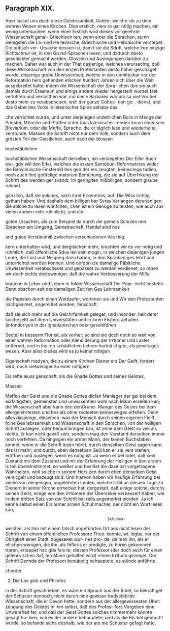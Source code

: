 

<!-- Seite 429 -->
Paragraph  XIX.
---------------


Aber lasset uns doch diese Gelehrsamkeit, Gelehr:
 welche sie zu dem wahren Wesen eines Kirchen. Dies erstlich,
 ners ro gar nötig machen, ein wenig untersuchen. wenn einer
 Erstlich wird dieses vor gelehrte Wissenschaft gehal- Griechisch
  ten; wenn einer die Sprachen, zumn wenigsten die La- und He
  teinische, Griechische und Hebräische verstebet. Die bräisch ver-
 Ursache dessen ist, damit sie die Sdrift, welche ihre
  einzige Richtschnur ist, in den Grund-Sprachen lesen,
 und dadurch desto geschickter gemacht werden, Glossen
 und Auslegungen darüber zu machen. Daher war
 auch in der That dasjenige, welches verursachte, daß
  diese Wissenschaft von den ersten Protestanten desto
 höher geschåget wurde, diejenige grobe Unwissenheit,
 welche in den unmittelbar vor der Reformation hers
  gehenden etlichen hundert Jahren sich über die Welt
  ausgebreitet hatte; indem die Wissenschaft der Spra-
  chen (bis sie auch damals durch Erasmum und einige
 andere wieder hergestellt wurde) fast verlohren und
  verlosthen war. ind diese Barbarey war um so viel Vor ber
  desto mehr zu verabscheuen, weil der ganze Gottes- tion ge:
. dienst, und das Gebet des Volks in lateinischer Spras sehabe das

che verrichtet wurde, und unter derjenigen unzehlichen Bolls in
Menge der Priester, Mönche und Pfaffen unter taus lateinischer
renden kaum einer sein Breviarium, oder die Meffe, Sprache.
die er táglich lase und wiederholte, verstunde. Massen
die Schrift nicht nur dem Volk, sondern auch dem
grösten Teil der Geistlichen, auch nach der blossen

buchstäblichen
<!-- Seite 430 -->
buchstäblichen Wissenschaft derselben, ein versiegeltes Der Eifer Buch war. gdy will den Eifer, welchen die ersten Semübun: Reformatores wider die Babylonische Finsterniß bes gen der ers zeugten, keinesiregs tadien, noch auch ihre gottfelige matorum Bemühung, die sie auf Überfrkung der Schrift des werden ger svandt, im geringiten mißbilligen; sondern glaube rühmet.

gänzlich, daß sie solches, nach ihrer Erkenntnis, auf: Die Wiss richtig gethan haben: Und deshalb
 dem billigen ber Svras Verlangen dererjenigen, die solche zu lesen wünfchen, chen ist ein Genüge zu teisten, wie auch aus vielen andern sehr ruhinlich), und die

guten Ursachen, als zum Beispiel da durch die gemeis Schulen nen Sprachen ein Umgang, Gemeinschaft, Handel sind nos

und gutes Verständniß zwischen verschiedenen Vás thig.

kern unterhalten wird, und dergleichen mehr, erachten wir es vor nötig und rühmlich, daß öffentliche Sdus len sein mogin, in welchen diejenigen jungen Leute, die Lust und Neigung dazu haben, in den Spradien ges lehrt und unterrichtet worden können. Und obfdon die damalige Påbitliche Unwissenheit verabscheuet und gebasset zu werden verdienet; so reben wir doch nichts destoweniger, daß die wahre Verbesserung der Mißs

brauche in Leber und Leben in folder Wissenschaft Der Papi- nicht bestehe. Denn obschon seit der damaligen Zeit fen Ges Lehrsamkeit

die Papisten durch einen Wettlaufer, worinnen sie und Wir den Protestanten nachgealmet, angereißet worden, fenschaft,

daß sie sich mehr auf die Gelchrfamkeit geleget, und insonder: heit derer solche jeßt auf ihren Universitäten und in ihren Elsjtern Jefuiten. (infonderlyeit in der Ignatianischen oder gesuitifdhen

Secte) in besserm Flor ist, als vorher; so sind sie doch noch so weit von einer wahren Reformation oder Alens derung der Irrtümer und Laster entfernet, und in ihs ren schädlichen Lehren hartnä сfigter, als jemals ges wesen. Aber alles dieses wird es ju keiner nötigen

Eigenschaft madyen, die zu einem Kirchen Diener ers Der Geift, fordert wird; noch vielweniger zu einer nötigern

Eis refte aluss genschaft, als die Gnade Gottes und seines Geistes,

Massen
<!-- Seite 431 -->
 Maffen der Geist und die Gnade Gottes dicfen Manleger der
gel bei dem eiafältigsten, geineinsten und unwissenfien wohl nach
Mann erseßen kan; die Wissenschaft aber kann den denGrund-
Mangel des Geijies bei dem allergelehrtesten und bes als ohne
redtesten keinesweges erfeßen. Denn alles dasjenige, dieseiben.
was der Mensch durch seinen eigenen Fleiß, fcine Ges
lebrsamkeit und Wissenschaft in den Sprachen, von
der heiligen Schrift auslegen, oder heraus bringen
 kan, ist ohne dem Geist so viel als nichts. Er kan
nicht geiviß sein, sondern mag den Verstand derselben
immer noch verfehlen. Da hingegen ein armer Mann,
der keinen Buchstaben kennet, wenn er die Schrift
 lesen höret, durch denselben Geist sagen kann, das ist
mahr; und durch, eben densetben Geiji kan er sie vers
 stehen, eröffnen und auslegen, wenn es nötig ist. Ja
wenn er befindet, daß sein Zustand mit dem Zustand
und mit der Erfahrung der Heiligen in den ersten is
 ten übereinstimmet, so weißer und besißet die daseibst
 vorgetragene Wahrheiten, weil solche in seinem Hers
 zen durch eben denselben Geist versicgelt und bezeugt
sind. Und hiervon haben wir häufige Erfahrung bei
 vielen von denjenigen, ungelehrten Leuten, welche UDit
an diesem Tage zu Dienern in seiner Kirche ermecket
 hat; dergestalt, daß einige solche, durchy seinen Geist,
 einige von den Irrtümern der Überseker verbessert
 haben, wie in dem dritten Satz von der Schrift be:
 reits angemerket worden. Ja ich kenne selbst einen Ein armer
 arnien Schuhmacher, der nicht ein Wort lesen kan,

                                                 Schuhma-
 welcher, als ihm mit einem falsch angeführten Ort aus nicht lesen
 der Schrift von einem öffentlichen Professore Theo. konnte, wi.
 logiæ, vor der Obrigkeit einer Stadt, zugeseket wur- nes pro-
de; da man ihn, als er etlichen wenigen, die ihn, als fefloris
 er predigte, zu hören gekommen traren, ertappet hat: giæ fals
 te; diesem Professor (der doch auch für einen gelehrs schen Saf,
 ten Mann gehalten wird) reinen Irrthum gezeiget. Der Schrift
 Dennda der Professor beständig behauptete, es stünde anführte.

cherder






2. Die Los gick und Philofos
<!-- Seite 432 -->
in der Schrift geschrieben, es wäre ein Spruch aus
der Bibel, so bekräftiget der Schuster dennoch, nicht
durch eine gewisse budystáblide Wissenschaft, die er
Davon hatte, sondern aus der allergewissesten Über:
zeugung des Geistes in ihm selbst, daß des Profes-
fors Vorgeben eine Unwahrheit fer, und daß der
Geist Gottes solches nimmermehr könnte gesagt ha-
ben, wie es der andere behauptete; und als die Bis
bel gebracht wurde, so befande sichs deshalb, wie der ars
me Schuster gefagt hatte.

